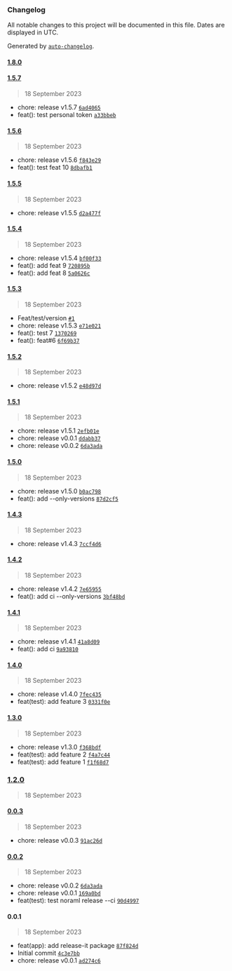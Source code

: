 ### Changelog

All notable changes to this project will be documented in this file. Dates are displayed in UTC.

Generated by [`auto-changelog`](https://github.com/CookPete/auto-changelog).

#### [1.8.0](https://github.com/ahmed-khateeb/versioning/compare/1.5.7...1.8.0)

#### [1.5.7](https://github.com/ahmed-khateeb/versioning/compare/1.5.6...1.5.7)

> 18 September 2023

- chore: release v1.5.7 [`6ad4065`](https://github.com/ahmed-khateeb/versioning/commit/6ad40655b3fecc0dd9a8b95ffe81d6396d48b6d0)
- feat(): test personal token [`a33bbeb`](https://github.com/ahmed-khateeb/versioning/commit/a33bbebbe0c015a1b8753dec34ad0c40979d40f3)

#### [1.5.6](https://github.com/ahmed-khateeb/versioning/compare/1.5.5...1.5.6)

> 18 September 2023

- chore: release v1.5.6 [`f843e29`](https://github.com/ahmed-khateeb/versioning/commit/f843e29a48cdbaf06b33fef079f653c25629e057)
- feat(): test feat 10 [`8dbafb1`](https://github.com/ahmed-khateeb/versioning/commit/8dbafb1c7156d1c918bc9a72faa6ca54329ae654)

#### [1.5.5](https://github.com/ahmed-khateeb/versioning/compare/1.5.4...1.5.5)

> 18 September 2023

- chore: release v1.5.5 [`d2a477f`](https://github.com/ahmed-khateeb/versioning/commit/d2a477fcf5ec3eadf4615c752d71c30731ad890b)

#### [1.5.4](https://github.com/ahmed-khateeb/versioning/compare/1.5.3...1.5.4)

> 18 September 2023

- chore: release v1.5.4 [`bf00f33`](https://github.com/ahmed-khateeb/versioning/commit/bf00f335f7e4071ffa932a7075dfbe372cae1c59)
- feat(): add feat 9 [`720895b`](https://github.com/ahmed-khateeb/versioning/commit/720895bd28befd2ae8721295010afe03ac135861)
- feat(): add feat 8 [`5a0626c`](https://github.com/ahmed-khateeb/versioning/commit/5a0626c733bc7a1d2331ccdacf1521cb992f6013)

#### [1.5.3](https://github.com/ahmed-khateeb/versioning/compare/1.5.2...1.5.3)

> 18 September 2023

- Feat/test/version [`#1`](https://github.com/ahmed-khateeb/versioning/pull/1)
- chore: release v1.5.3 [`e71e021`](https://github.com/ahmed-khateeb/versioning/commit/e71e021c9b1b7f0ee79bbc049ce8bdbbdd8e83e2)
- feat(): test 7 [`1370269`](https://github.com/ahmed-khateeb/versioning/commit/13702698ccbc8e7cb6199143a32921f6a7c7655e)
- feat(): feat#6 [`6f69b37`](https://github.com/ahmed-khateeb/versioning/commit/6f69b37e596b882c15338b26f8f427e33db04f87)

#### [1.5.2](https://github.com/ahmed-khateeb/versioning/compare/1.5.1...1.5.2)

> 18 September 2023

- chore: release v1.5.2 [`e48d97d`](https://github.com/ahmed-khateeb/versioning/commit/e48d97d00ae1e93bd4cbcb888e60c34657be91a8)

#### [1.5.1](https://github.com/ahmed-khateeb/versioning/compare/1.5.0...1.5.1)

> 18 September 2023

- chore: release v1.5.1 [`2efb01e`](https://github.com/ahmed-khateeb/versioning/commit/2efb01edb898a0219c7a1fd33b406bd00b31b561)
- chore: release v0.0.1 [`ddabb37`](https://github.com/ahmed-khateeb/versioning/commit/ddabb37980bb1c05691002607ab913125ec4a5ca)
- chore: release v0.0.2 [`6da3ada`](https://github.com/ahmed-khateeb/versioning/commit/6da3ada6557db6efb86c5d1304ea7d7e3ba91576)

#### [1.5.0](https://github.com/ahmed-khateeb/versioning/compare/1.4.3...1.5.0)

> 18 September 2023

- chore: release v1.5.0 [`b0ac798`](https://github.com/ahmed-khateeb/versioning/commit/b0ac798b1c2205810fe3b6cc8605fb0933c720c8)
- feat(): add --only-versions [`87d2cf5`](https://github.com/ahmed-khateeb/versioning/commit/87d2cf5ed9500cae1eef33aa1fd209519e23cba4)

#### [1.4.3](https://github.com/ahmed-khateeb/versioning/compare/1.4.2...1.4.3)

> 18 September 2023

- chore: release v1.4.3 [`7ccf4d6`](https://github.com/ahmed-khateeb/versioning/commit/7ccf4d60165e29fd6e99af2f669c5f90ac1d9060)

#### [1.4.2](https://github.com/ahmed-khateeb/versioning/compare/1.4.1...1.4.2)

> 18 September 2023

- chore: release v1.4.2 [`7e65955`](https://github.com/ahmed-khateeb/versioning/commit/7e65955f3ac635ec9a2241069b81dfe8861c05b8)
- feat(): add ci --only-versions [`3bf48bd`](https://github.com/ahmed-khateeb/versioning/commit/3bf48bd143c832305a15fb5147c938c367ebb057)

#### [1.4.1](https://github.com/ahmed-khateeb/versioning/compare/1.4.0...1.4.1)

> 18 September 2023

- chore: release v1.4.1 [`41a8d09`](https://github.com/ahmed-khateeb/versioning/commit/41a8d09078b7d2586a60f5f34d8c1d32fbdfc22e)
- feat(): add ci [`9a93810`](https://github.com/ahmed-khateeb/versioning/commit/9a93810487e553aa1634c92b98737e5b9bab42ac)

#### [1.4.0](https://github.com/ahmed-khateeb/versioning/compare/1.3.0...1.4.0)

> 18 September 2023

- chore: release v1.4.0 [`7fec435`](https://github.com/ahmed-khateeb/versioning/commit/7fec4353a7c6fcf76e9e033b6a25a40eac0b7e33)
- feat(test): add feature 3 [`0331f0e`](https://github.com/ahmed-khateeb/versioning/commit/0331f0e8e3639403a58fec95e578bcb6c8a38dea)

#### [1.3.0](https://github.com/ahmed-khateeb/versioning/compare/1.2.0...1.3.0)

> 18 September 2023

- chore: release v1.3.0 [`f368bdf`](https://github.com/ahmed-khateeb/versioning/commit/f368bdf621de12042d6c3e47b7332265497e8143)
- feat(test): add feature 2 [`f4a7c44`](https://github.com/ahmed-khateeb/versioning/commit/f4a7c44ed21fb471430fd13e7259fa7f63774280)
- feat(test): add feature 1 [`f1f68d7`](https://github.com/ahmed-khateeb/versioning/commit/f1f68d77717684acd12f585ff2cfd6bc91c265a3)

### [1.2.0](https://github.com/ahmed-khateeb/versioning/compare/0.0.3...1.2.0)

> 18 September 2023

#### [0.0.3](https://github.com/ahmed-khateeb/versioning/compare/0.0.2...0.0.3)

> 18 September 2023

- chore: release v0.0.3 [`91ac26d`](https://github.com/ahmed-khateeb/versioning/commit/91ac26dc483b5f503e5d31f3aa8ef51f3ff57a69)

#### [0.0.2](https://github.com/ahmed-khateeb/versioning/compare/0.0.1...0.0.2)

> 18 September 2023

- chore: release v0.0.2 [`6da3ada`](https://github.com/ahmed-khateeb/versioning/commit/6da3ada6557db6efb86c5d1304ea7d7e3ba91576)
- chore: release v0.0.1 [`169a0bd`](https://github.com/ahmed-khateeb/versioning/commit/169a0bd193f03a541d1a7fd4e078b4501ca74c83)
- feat(test): test noraml release --ci [`90d4997`](https://github.com/ahmed-khateeb/versioning/commit/90d4997585c706b0f341edcba7e2d13852043681)

#### 0.0.1

> 18 September 2023

- feat(app): add release-it package [`87f824d`](https://github.com/ahmed-khateeb/versioning/commit/87f824d9ef07dcbd0ef900a012253bbb85e27dfb)
- Initial commit [`4c3e7bb`](https://github.com/ahmed-khateeb/versioning/commit/4c3e7bbfe02847ca6ee762e99603175fcaf5ed84)
- chore: release v0.0.1 [`ad274c6`](https://github.com/ahmed-khateeb/versioning/commit/ad274c6162e6a98ef9554a82960dd81a305b7a91)
